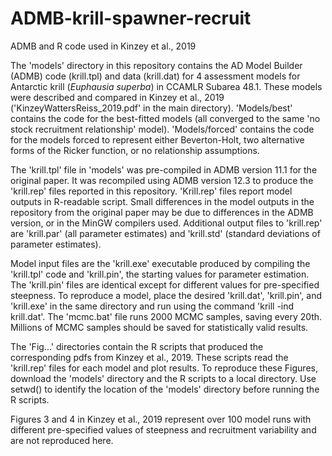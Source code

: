 # ADMB-krill-spawner-recruit
ADMB and R code used in Kinzey et al., 2019

The 'models' directory in this repository contains the AD Model Builder (ADMB) code (krill.tpl) and data (krill.dat) for 4 assessment models for Antarctic krill (_Euphausia superba_) in CCAMLR Subarea 48.1. These models were described and compared in Kinzey et al., 2019 ('KinzeyWattersReiss_2019.pdf' in the main directory). 'Models/best' contains the code for the best-fitted models (all converged to the same 'no stock recruitment relationship' model). 'Models/forced' contains the code for the models forced to represent either Beverton-Holt, two alternative forms of the Ricker function, or no relationship assumptions.

The 'krill.tpl' file in 'models' was pre-compiled in ADMB version 11.1 for the original paper. It was recompiled using ADMB version 12.3 to produce the 'krill.rep' files reported in this repository. 'Krill.rep' files report model outputs in R-readable script. Small differences in the model outputs in the repository from the original paper may be due to differences in the ADMB version, or in the MinGW compilers used. Additional output files to 'krill.rep' are 'krill.par' (all parameter estimates) and 'krill.std' (standard deviations of parameter estimates). 

Model input files are the 'krill.exe' executable produced by compiling the 'krill.tpl' code and 'krill.pin', the starting values for parameter estimation. The 'krill.pin' files are identical except for different values for pre-specified steepness. To reproduce a model, place the desired 'krill.dat', 'krill.pin', and 'krill.exe' in the same directory and run using the command 'krill -ind krill.dat'. The 'mcmc.bat' file runs 2000 MCMC samples, saving every 20th. Millions of MCMC samples should be saved for statistically valid results.

The 'Fig...' directories contain the R scripts that produced the corresponding pdfs from Kinzey et al., 2019. These scripts read the 'krill.rep' files for each model and plot results. To reproduce these Figures, download the 'models' directory and the R scripts to a local directory. Use setwd() to identify the location of the 'models' directory before running the R scripts.

Figures 3 and 4 in Kinzey et al., 2019 represent over 100 model runs with different pre-specified values of steepness and recruitment variability and are not reproduced here.

